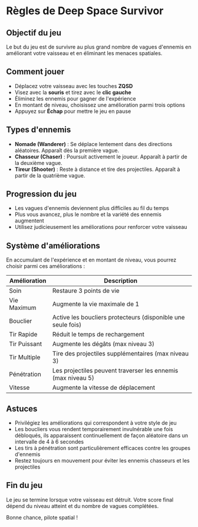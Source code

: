 # Règles de Deep Space Survivor

## Objectif du jeu
Le but du jeu est de survivre au plus grand nombre de vagues d'ennemis en améliorant votre vaisseau et en éliminant les menaces spatiales.

## Comment jouer
- Déplacez votre vaisseau avec les touches **ZQSD**
- Visez avec la **souris** et tirez avec le **clic gauche**
- Éliminez les ennemis pour gagner de l'expérience
- En montant de niveau, choisissez une amélioration parmi trois options
- Appuyez sur **Échap** pour mettre le jeu en pause

## Types d'ennemis
- **Nomade (Wanderer)** : Se déplace lentement dans des directions aléatoires. Apparaît dès la première vague.
- **Chasseur (Chaser)** : Poursuit activement le joueur. Apparaît à partir de la deuxième vague.
- **Tireur (Shooter)** : Reste à distance et tire des projectiles. Apparaît à partir de la quatrième vague.

## Progression du jeu
- Les vagues d'ennemis deviennent plus difficiles au fil du temps
- Plus vous avancez, plus le nombre et la variété des ennemis augmentent
- Utilisez judicieusement les améliorations pour renforcer votre vaisseau

## Système d'améliorations
En accumulant de l'expérience et en montant de niveau, vous pourrez choisir parmi ces améliorations :

| Amélioration | Description |
|--------------|-------------|
| Soin | Restaure 3 points de vie |
| Vie Maximum | Augmente la vie maximale de 1 |
| Bouclier | Active les boucliers protecteurs (disponible une seule fois) |
| Tir Rapide | Réduit le temps de rechargement |
| Tir Puissant | Augmente les dégâts (max niveau 3) |
| Tir Multiple | Tire des projectiles supplémentaires (max niveau 3) |
| Pénétration | Les projectiles peuvent traverser les ennemis (max niveau 5) |
| Vitesse | Augmente la vitesse de déplacement |

## Astuces
- Privilégiez les améliorations qui correspondent à votre style de jeu
- Les boucliers vous rendent temporairement invulnérable une fois débloqués, ils apparaissent continuellement de façon aléatoire dans un intervalle de 4 à 6 secondes
- Les tirs à pénétration sont particulièrement efficaces contre les groupes d'ennemis
- Restez toujours en mouvement pour éviter les ennemis chasseurs et les projectiles

## Fin du jeu
Le jeu se termine lorsque votre vaisseau est détruit. Votre score final dépend du niveau atteint et du nombre de vagues complétées.

Bonne chance, pilote spatial !
